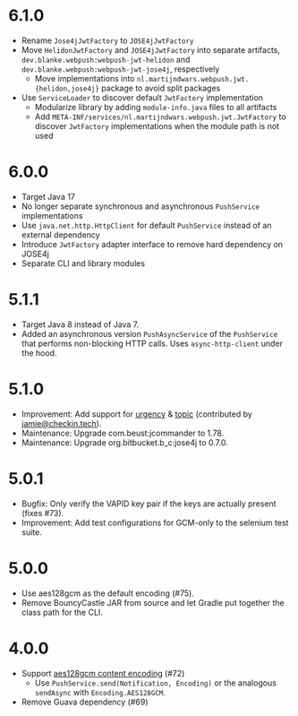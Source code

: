 # 6.1.0

* Rename `Jose4jJwtFactory` to `JOSE4jJwtFactory`
* Move `HelidonJwtFactory` and `JOSE4jJwtFactory` into separate artifacts, `dev.blanke.webpush:webpush-jwt-helidon` and
  `dev.blanke.webpush:webpush-jwt-jose4j`, respectively
    * Move implementations into `nl.martijndwars.webpush.jwt.{helidon,jose4j}` package to avoid split packages
* Use `ServiceLoader` to discover default `JwtFactory` implementation
    * Modularize library by adding `module-info.java` files to all artifacts
    * Add `META-INF/services/nl.martijndwars.webpush.jwt.JwtFactory` to discover `JwtFactory` implementations when the
      module path is not used

# 6.0.0

* Target Java 17
* No longer separate synchronous and asynchronous `PushService` implementations
* Use `java.net.http.HttpClient` for default `PushService` instead of an external dependency
* Introduce `JwtFactory` adapter interface to remove hard dependency on JOSE4j
* Separate CLI and library modules

# 5.1.1

* Target Java 8 instead of Java 7.
* Added an asynchronous version `PushAsyncService` of the `PushService` that performs non-blocking HTTP calls. Uses `async-http-client` under the hood.

# 5.1.0

* Improvement: Add support for [urgency](https://tools.ietf.org/html/rfc8030#section-5.3) & [topic](https://tools.ietf.org/html/rfc8030#section-5.4) (contributed by jamie@checkin.tech).
* Maintenance: Upgrade com.beust:jcommander to 1.78.
* Maintenance: Upgrade org.bitbucket.b\_c:jose4j to 0.7.0.

# 5.0.1

* Bugfix: Only verify the VAPID key pair if the keys are actually present (fixes #73).
* Improvement: Add test configurations for GCM-only to the selenium test suite.

# 5.0.0

* Use aes128gcm as the default encoding (#75).
* Remove BouncyCastle JAR from source and let Gradle put together the class path for the CLI.

# 4.0.0

* Support [aes128gcm content encoding](https://tools.ietf.org/html/draft-ietf-httpbis-encryption-encoding-09#section-2) (#72)
  * Use `PushService.send(Notification, Encoding)` or the analogous `sendAsync` with `Encoding.AES128GCM`.
* Remove Guava dependency (#69)

